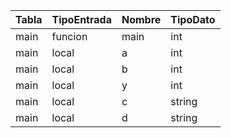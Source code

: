 | Tabla | TipoEntrada | Nombre | TipoDato |
| ----- | ----------- | ------ | -------- |
| main  | funcion     | main   | int      |
| main  | local       | a      | int      |
| main  | local       | b      | int      |
| main  | local       | y      | int      |
| main  | local       | c      | string   |
| main  | local       | d      | string   |
